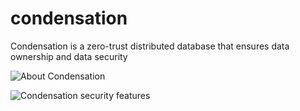 # condensation
Condensation is a zero-trust distributed database that ensures data ownership and data security

![About Condensation](https://raw.githubusercontent.com/condensationdb/condensation/main/condensation-title.png)

![Condensation security features](https://raw.githubusercontent.com/condensationdb/condensation/main/condensation-security.png)
